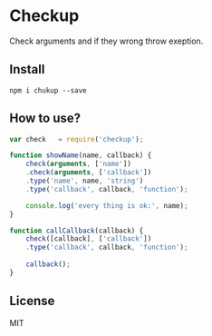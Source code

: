 # Checkup

Check arguments and if they wrong throw exeption.

## Install

```
npm i chukup --save
```

## How to use?

```js
var check   = require('checkup');

function showName(name, callback) {
    check(arguments, ['name'])
    .check(arguments, ['callback'])
    .type('name', name, 'string')
    .type('callback', callback, 'function');

    console.log('every thing is ok:', name);
}

function callCallback(callback) {
    check([callback], ['callback'])
    .type('callback', callback, 'function');
    
    callback();
}

```

## License

MIT
